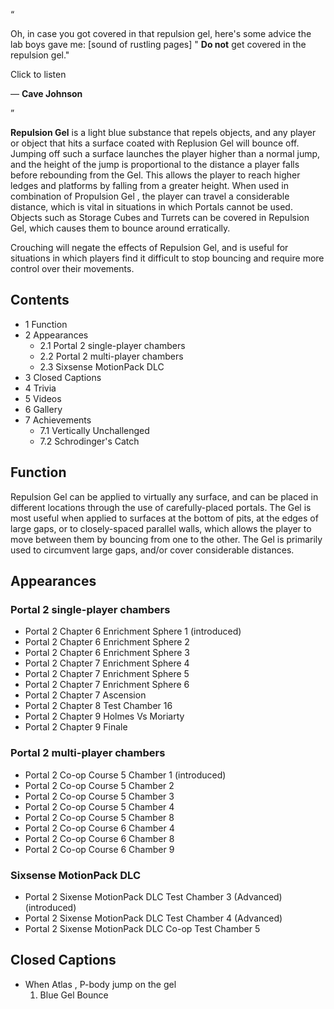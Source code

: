 “

Oh, in case you got covered in that repulsion gel, here's some advice the lab
boys gave me: [sound of rustling pages] " **Do not** get covered in the
repulsion gel."  

Click to listen

— **Cave Johnson**

”  
  
**Repulsion Gel** is a light blue substance that repels objects, and any
player or object that hits a surface coated with Replusion Gel will bounce
off. Jumping off such a surface launches the player higher than a normal jump,
and the height of the jump is proportional to the distance a player falls
before rebounding from the Gel. This allows the player to reach higher ledges
and platforms by falling from a greater height. When used in combination of
Propulsion Gel  , the player can travel a considerable distance, which is
vital in situations in which  Portals  cannot be used. Objects such as
Storage Cubes  and  Turrets  can be covered in Repulsion Gel, which causes
them to bounce around erratically.

Crouching will negate the effects of Repulsion Gel, and is useful for
situations in which players find it difficult to stop bouncing and require
more control over their movements.

##  Contents

  * 1  Function 
  * 2  Appearances 
    * 2.1  Portal 2 single-player chambers 
    * 2.2  Portal 2 multi-player chambers 
    * 2.3  Sixsense MotionPack DLC 
  * 3  Closed Captions 
  * 4  Trivia 
  * 5  Videos 
  * 6  Gallery 
  * 7  Achievements 
    * 7.1  Vertically Unchallenged 
    * 7.2  Schrodinger's Catch 

##  Function

Repulsion Gel can be applied to virtually any surface, and can be placed in
different locations through the use of carefully-placed portals. The Gel is
most useful when applied to surfaces at the bottom of pits, at the edges of
large gaps, or to closely-spaced parallel walls, which allows the player to
move between them by bouncing from one to the other. The Gel is primarily used
to circumvent large gaps, and/or cover considerable distances.

##  Appearances

###  Portal 2 single-player chambers

  * Portal 2 Chapter 6 Enrichment Sphere 1  (introduced) 
  * Portal 2 Chapter 6 Enrichment Sphere 2 
  * Portal 2 Chapter 6 Enrichment Sphere 3 
  * Portal 2 Chapter 7 Enrichment Sphere 4 
  * Portal 2 Chapter 7 Enrichment Sphere 5 
  * Portal 2 Chapter 7 Enrichment Sphere 6 
  * Portal 2 Chapter 7 Ascension 
  * Portal 2 Chapter 8 Test Chamber 16 
  * Portal 2 Chapter 9 Holmes Vs Moriarty 
  * Portal 2 Chapter 9 Finale 

###  Portal 2 multi-player chambers

  * Portal 2 Co-op Course 5 Chamber 1  (introduced) 
  * Portal 2 Co-op Course 5 Chamber 2 
  * Portal 2 Co-op Course 5 Chamber 3 
  * Portal 2 Co-op Course 5 Chamber 4 
  * Portal 2 Co-op Course 5 Chamber 8 
  * Portal 2 Co-op Course 6 Chamber 4 
  * Portal 2 Co-op Course 6 Chamber 8 
  * Portal 2 Co-op Course 6 Chamber 9 

###  Sixsense MotionPack DLC

  * Portal 2 Sixense MotionPack DLC Test Chamber 3 (Advanced)  (introduced) 
  * Portal 2 Sixense MotionPack DLC Test Chamber 4 (Advanced) 
  * Portal 2 Sixense MotionPack DLC Co-op Test Chamber 5 

##  Closed Captions

  * When  Atlas  ,  P-body  jump on the gel 
    1. Blue Gel Bounce 

